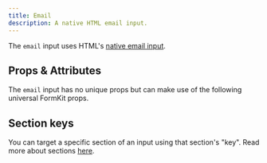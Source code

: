 ```yaml
---
title: Email
description: A native HTML email input.
---
```



<InputPageHero
title="Email input"
icon="IconInputEmail"
:pro="false"
project-price=""
data-price=""></InputPageHero>

The `email` input uses HTML's [native email input](https://developer.mozilla.org/en-US/docs/Web/HTML/Element/input/email).

<example
  name="Email input"
  file="/_content/examples/email-example/email-example.vue">
</example>

## Props & Attributes

The `email` input has no unique props but can make use of the following universal FormKit props.

<reference-table input="email" :attrs="['placeholder']">
</reference-table>

## Section keys
You can target a specific section of an input using that section's "key". Read more about sections [here](/essentials/inputs#sections).

<div>
  <formkit-input-diagram
    prefix-icon-content="📧"
    suffix-icon-content="✈️"
    label-content="Email address"
    input-content="test@example.com"
    help-content="Please use your school email address."
    message-content="Please provide a valid email."
  >
  </formkit-input-diagram>
</div>

<reference-table type="sectionKeys" primary="section-key">
</reference-table>
